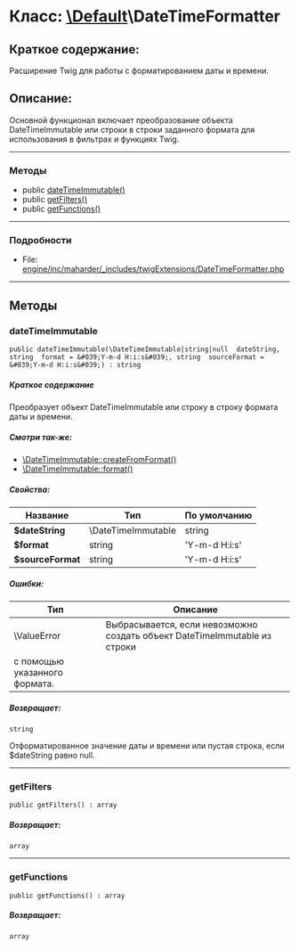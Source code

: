 # Класс: [\Default](../../packages/Default.md)\DateTimeFormatter

## Краткое содержание:

Расширение Twig для работы с форматированием даты и времени.

## Описание:

Основной функционал включает преобразование объекта DateTimeImmutable
или строки в строки заданного формата для использования в фильтрах и функциях Twig.


---

### Методы

* public [dateTimeImmutable()](#method_dateTimeImmutable)
* public [getFilters()](#method_getFilters)
* public [getFunctions()](#method_getFunctions)

---

### Подробности

* File: [engine/inc/maharder/_includes/twigExtensions/DateTimeFormatter.php](../../engine/inc/maharder/_includes/twigExtensions/DateTimeFormatter.php)

---

## Методы

<a id="method_dateTimeImmutable"></a>
### dateTimeImmutable

```
public dateTimeImmutable(\DateTimeImmutable|string|null  dateString, string  format = &#039;Y-m-d H:i:s&#039;, string  sourceFormat = &#039;Y-m-d H:i:s&#039;) : string
```

##### Краткое содержание

Преобразует объект DateTimeImmutable или строку в строку формата даты и времени.

##### Смотри так-же:

 * [\DateTimeImmutable::createFromFormat()](../\DateTimeImmutable::createFromFormat())
 * [\DateTimeImmutable::format()](../\DateTimeImmutable::format())

##### Свойства:

| Название | Тип | По умолчанию |
|----------|-----|----------|
| **$dateString** | \DateTimeImmutable|string|null |  |
| **$format** | string | &#039;Y-m-d H:i:s&#039; |
| **$sourceFormat** | string | &#039;Y-m-d H:i:s&#039; |

##### Ошибки:

| Тип | Описание |
|-----|----------|
| \ValueError | Выбрасывается, если невозможно создать объект DateTimeImmutable из строки
с помощью указанного формата. |

##### Возвращает:

```
string
```
Отформатированное значение даты и времени или пустая строка, если $dateString равно null.

---

<a id="method_getFilters"></a>
### getFilters

```
public getFilters() : array
```

##### Возвращает:

```
array
```

---

<a id="method_getFunctions"></a>
### getFunctions

```
public getFunctions() : array
```

##### Возвращает:

```
array
```
